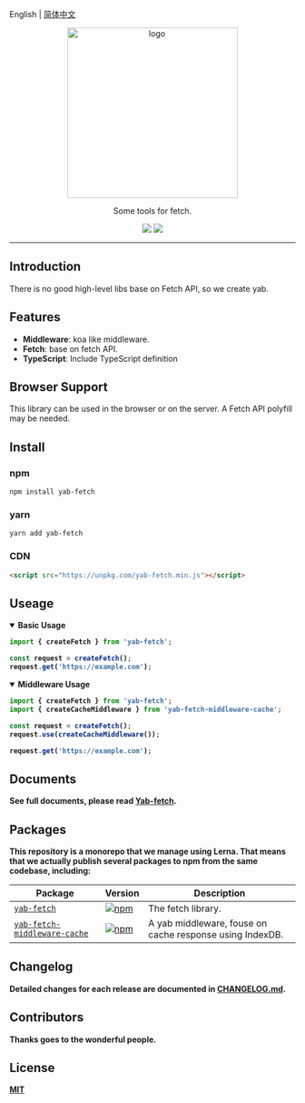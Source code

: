 English | [简体中文](./README.zh-CN.md)

<p align="center"><img width="300" src="resource/logo.png" alt="logo" /></p>
<div align="center">
<p>Some tools for fetch.</p>
<a href="https://circleci.com/gh/stonexer/yab/tree/master"><img src="https://circleci.com/gh/stonexer/yab/tree/master.svg?style=shield&circle-token=0386ba2e8d3d98f85b0c5e61977a8ded9cf95332" /></a>
<a href="https://codecov.io/gh/stonexer/yab"><img src="https://codecov.io/gh/stonexer/yab/branch/master/graph/badge.svg?token=d1CXXZJLby" /></a>
</div>

---

## Introduction
There is no good high-level libs base on Fetch API, so we create yab.

## Features
- **Middleware**: koa like middleware.
- **Fetch**: base on fetch API.
- **TypeScript**: Include TypeScript definition



## Browser Support
This library can be used in the browser or on the server. A Fetch API polyfill may be needed.



## Install
### npm
`npm install yab-fetch`

### yarn
`yarn add yab-fetch`

### CDN
```html
<script src="https://unpkg.com/yab-fetch.min.js"></script>
```

## Useage
<details open>
<summary><b>Basic Usage</summary>

```ts
import { createFetch } from 'yab-fetch';

const request = createFetch();
request.get('https://example.com');
```
</details>

<details open>
<summary><b>Middleware Usage</summary>

```ts
import { createFetch } from 'yab-fetch';
import { createCacheMiddleware } from 'yab-fetch-middleware-cache';

const request = createFetch();
request.use(createCacheMiddleware());

request.get('https://example.com');
```
</details>

## Documents
See full documents, please read [Yab-fetch](./packages/yab-fetch/README.md).

## Packages

This repository is a monorepo that we manage using Lerna. That means that we actually publish several packages to npm from the same codebase, including:

| Package                                                      | Version                                                      | Description                                              |
| ------------------------------------------------------------ | ------------------------------------------------------------ | -------------------------------------------------------- |
| [`yab-fetch`](/packages/yab-fetch)                           | [![npm](https://img.shields.io/npm/v/yab-fetch.svg?style=flat-square)](https://www.npmjs.com/package/yab-fetch) | The fetch library.                                       |
| [`yab-fetch-middleware-cache`](/packages/yab-fetch-middleware-cache) | [![npm](https://img.shields.io/npm/v/yab-fetch.svg?style=flat-square)](https://www.npmjs.com/package/yab-fetch) | A yab middleware, fouse on cache response using IndexDB. |


## Changelog
Detailed changes for each release are documented in [CHANGELOG.md](./CHANGELOG.md).

## Contributors
Thanks goes to the wonderful people.


## License

[MIT](http://opensource.org/licenses/MIT)
